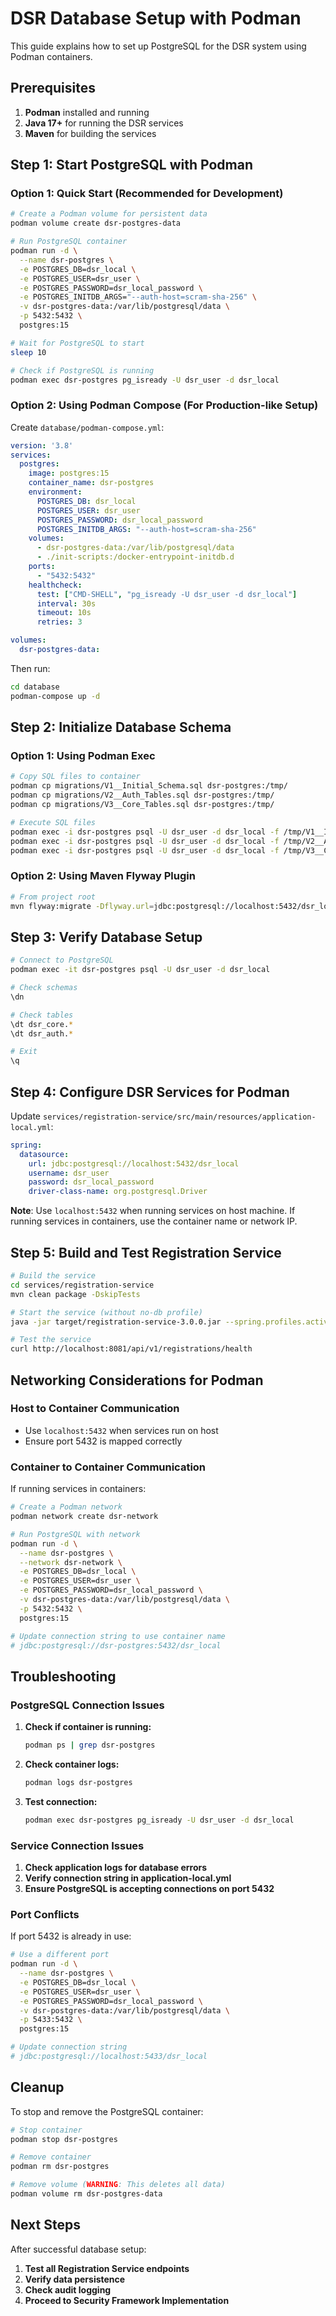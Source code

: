 # DSR Database Setup with Podman

This guide explains how to set up PostgreSQL for the DSR system using Podman containers.

## Prerequisites

1. **Podman** installed and running
2. **Java 17+** for running the DSR services
3. **Maven** for building the services

## Step 1: Start PostgreSQL with Podman

### Option 1: Quick Start (Recommended for Development)

```bash
# Create a Podman volume for persistent data
podman volume create dsr-postgres-data

# Run PostgreSQL container
podman run -d \
  --name dsr-postgres \
  -e POSTGRES_DB=dsr_local \
  -e POSTGRES_USER=dsr_user \
  -e POSTGRES_PASSWORD=dsr_local_password \
  -e POSTGRES_INITDB_ARGS="--auth-host=scram-sha-256" \
  -v dsr-postgres-data:/var/lib/postgresql/data \
  -p 5432:5432 \
  postgres:15

# Wait for PostgreSQL to start
sleep 10

# Check if PostgreSQL is running
podman exec dsr-postgres pg_isready -U dsr_user -d dsr_local
```

### Option 2: Using Podman Compose (For Production-like Setup)

Create `database/podman-compose.yml`:

```yaml
version: '3.8'
services:
  postgres:
    image: postgres:15
    container_name: dsr-postgres
    environment:
      POSTGRES_DB: dsr_local
      POSTGRES_USER: dsr_user
      POSTGRES_PASSWORD: dsr_local_password
      POSTGRES_INITDB_ARGS: "--auth-host=scram-sha-256"
    volumes:
      - dsr-postgres-data:/var/lib/postgresql/data
      - ./init-scripts:/docker-entrypoint-initdb.d
    ports:
      - "5432:5432"
    healthcheck:
      test: ["CMD-SHELL", "pg_isready -U dsr_user -d dsr_local"]
      interval: 30s
      timeout: 10s
      retries: 3

volumes:
  dsr-postgres-data:
```

Then run:
```bash
cd database
podman-compose up -d
```

## Step 2: Initialize Database Schema

### Option 1: Using Podman Exec

```bash
# Copy SQL files to container
podman cp migrations/V1__Initial_Schema.sql dsr-postgres:/tmp/
podman cp migrations/V2__Auth_Tables.sql dsr-postgres:/tmp/
podman cp migrations/V3__Core_Tables.sql dsr-postgres:/tmp/

# Execute SQL files
podman exec -i dsr-postgres psql -U dsr_user -d dsr_local -f /tmp/V1__Initial_Schema.sql
podman exec -i dsr-postgres psql -U dsr_user -d dsr_local -f /tmp/V2__Auth_Tables.sql
podman exec -i dsr-postgres psql -U dsr_user -d dsr_local -f /tmp/V3__Core_Tables.sql
```

### Option 2: Using Maven Flyway Plugin

```bash
# From project root
mvn flyway:migrate -Dflyway.url=jdbc:postgresql://localhost:5432/dsr_local -Dflyway.user=dsr_user -Dflyway.password=dsr_local_password
```

## Step 3: Verify Database Setup

```bash
# Connect to PostgreSQL
podman exec -it dsr-postgres psql -U dsr_user -d dsr_local

# Check schemas
\dn

# Check tables
\dt dsr_core.*
\dt dsr_auth.*

# Exit
\q
```

## Step 4: Configure DSR Services for Podman

Update `services/registration-service/src/main/resources/application-local.yml`:

```yaml
spring:
  datasource:
    url: jdbc:postgresql://localhost:5432/dsr_local
    username: dsr_user
    password: dsr_local_password
    driver-class-name: org.postgresql.Driver
```

**Note**: Use `localhost:5432` when running services on host machine. If running services in containers, use the container name or network IP.

## Step 5: Build and Test Registration Service

```bash
# Build the service
cd services/registration-service
mvn clean package -DskipTests

# Start the service (without no-db profile)
java -jar target/registration-service-3.0.0.jar --spring.profiles.active=local

# Test the service
curl http://localhost:8081/api/v1/registrations/health
```

## Networking Considerations for Podman

### Host to Container Communication
- Use `localhost:5432` when services run on host
- Ensure port 5432 is mapped correctly

### Container to Container Communication
If running services in containers:

```bash
# Create a Podman network
podman network create dsr-network

# Run PostgreSQL with network
podman run -d \
  --name dsr-postgres \
  --network dsr-network \
  -e POSTGRES_DB=dsr_local \
  -e POSTGRES_USER=dsr_user \
  -e POSTGRES_PASSWORD=dsr_local_password \
  -v dsr-postgres-data:/var/lib/postgresql/data \
  -p 5432:5432 \
  postgres:15

# Update connection string to use container name
# jdbc:postgresql://dsr-postgres:5432/dsr_local
```

## Troubleshooting

### PostgreSQL Connection Issues

1. **Check if container is running:**
   ```bash
   podman ps | grep dsr-postgres
   ```

2. **Check container logs:**
   ```bash
   podman logs dsr-postgres
   ```

3. **Test connection:**
   ```bash
   podman exec dsr-postgres pg_isready -U dsr_user -d dsr_local
   ```

### Service Connection Issues

1. **Check application logs for database errors**
2. **Verify connection string in application-local.yml**
3. **Ensure PostgreSQL is accepting connections on port 5432**

### Port Conflicts

If port 5432 is already in use:

```bash
# Use a different port
podman run -d \
  --name dsr-postgres \
  -e POSTGRES_DB=dsr_local \
  -e POSTGRES_USER=dsr_user \
  -e POSTGRES_PASSWORD=dsr_local_password \
  -v dsr-postgres-data:/var/lib/postgresql/data \
  -p 5433:5432 \
  postgres:15

# Update connection string
# jdbc:postgresql://localhost:5433/dsr_local
```

## Cleanup

To stop and remove the PostgreSQL container:

```bash
# Stop container
podman stop dsr-postgres

# Remove container
podman rm dsr-postgres

# Remove volume (WARNING: This deletes all data)
podman volume rm dsr-postgres-data
```

## Next Steps

After successful database setup:

1. **Test all Registration Service endpoints**
2. **Verify data persistence**
3. **Check audit logging**
4. **Proceed to Security Framework Implementation**
